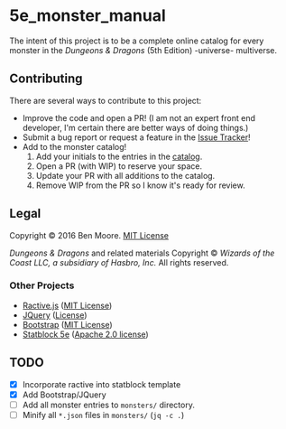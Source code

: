# 5e_monster_manual

The intent of this project is to be a complete online catalog for every monster
in the *Dungeons & Dragons* (5th Edition) -universe- multiverse.

## Contributing

There are several ways to contribute to this project:
- Improve the code and open a PR!
  (I am not an expert front end developer,
  I'm certain there are better ways of doing things.)
- Submit a bug report or request a feature in the
  [Issue Tracker](https://git.bmoore.xyz/ben/5e_monster_manual/issues)!
- Add to the monster catalog!
  1. Add your initials to the entries in the
    [catalog](https://git.bmoore.xyz/ben/5e_monster_manual/src/master/CATALOG.md).
  2. Open a PR (with WIP) to reserve your space.
  3. Update your PR with all additions to the catalog.
  4. Remove WIP from the PR so I know it's ready for review.

## Legal

Copyright &copy; 2016 Ben Moore.
[MIT License](https://git.bmoore.xyz/ben/5e_monster_manual/src/dev/LICENSE)

*Dungeons & Dragons* and related materials
Copyright &copy; *Wizards of the Coast LLC, a subsidiary of Hasbro, Inc.*
All rights reserved.

### Other Projects

- [Ractive.js](http://ractivejs.org)
  ([MIT License](https://github.com/ractivejs/ractive/blob/dev/LICENSE.md))
- [JQuery](http://jquery.com)
  ([License](https://github.com/jquery/jquery/blob/master/LICENSE.txt))
- [Bootstrap](https://getbootstrap.com)
  ([MIT License](https://github.com/twbs/bootstrap/blob/v4-dev/LICENSE))
- [Statblock 5e](https://github.com/Valloric/statblock5e)
  ([Apache 2.0 license](https://github.com/Valloric/statblock5e/blob/master/LICENSE.txt))

## TODO

- [x] Incorporate ractive into statblock template
- [x] Add Bootstrap/JQuery
- [ ] Add all monster entries to `monsters/` directory.
- [ ] Minify all `*.json` files in `monsters/` (`jq -c .`)
